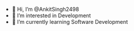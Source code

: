- 👋 Hi, I’m @AnkitSingh2498
- 👀 I’m interested in Development
- 🌱 I’m currently learning Software Development

<!---
AnkitSingh2498/AnkitSingh2498 is a ✨ special ✨ repository because its `README.md` (this file) appears on your GitHub profile.
You can click the Preview link to take a look at your changes.
--->
